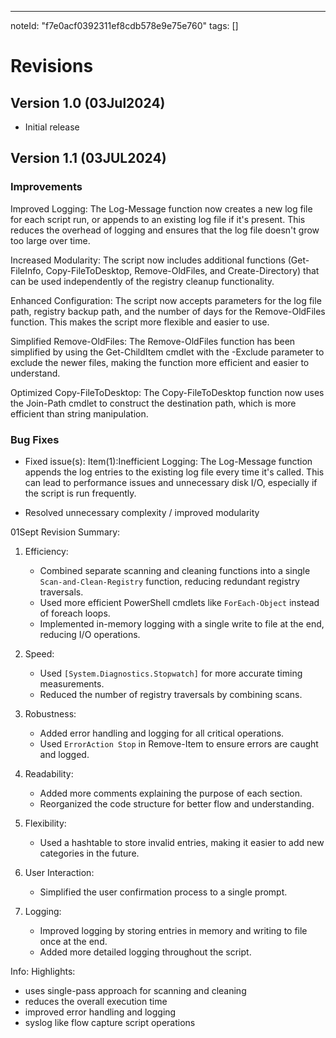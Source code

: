 ---
noteId: "f7e0acf0392311ef8cdb578e9e75e760"
tags: []

# Revisions

## Version 1.0 (03Jul2024)
- Initial release

## Version 1.1 (03JUL2024)
### Improvements

Improved Logging: 
The Log-Message function now creates a new log file for each script run, or appends to an existing log file if it's present. This reduces the overhead of logging and ensures that the log file doesn't grow too large over time.

Increased Modularity: 
The script now includes additional functions (Get-FileInfo, Copy-FileToDesktop, Remove-OldFiles, and Create-Directory) that can be used independently of the registry cleanup functionality.

Enhanced Configuration: 
The script now accepts parameters for the log file path, registry backup path, and the number of days for the Remove-OldFiles function. This makes the script more flexible and easier to use.

Simplified Remove-OldFiles: 
The Remove-OldFiles function has been simplified by using the Get-ChildItem cmdlet with the -Exclude parameter to exclude the newer files, making the function more efficient and easier to understand.

Optimized Copy-FileToDesktop: 
The Copy-FileToDesktop function now uses the Join-Path cmdlet to construct the destination path, which is more efficient than string manipulation.

### Bug Fixes
- Fixed issue(s):
    Item(1):Inefficient Logging: The Log-Message function appends the log entries to the existing log file every time it's called. This can lead to performance issues and unnecessary disk I/O, especially if the script is run frequently.

- Resolved unnecessary complexity / improved modularity


01Sept Revision Summary: 

1. Efficiency:
   - Combined separate scanning and cleaning functions into a single `Scan-and-Clean-Registry` function, reducing redundant registry traversals.
   - Used more efficient PowerShell cmdlets like `ForEach-Object` instead of foreach loops.
   - Implemented in-memory logging with a single write to file at the end, reducing I/O operations.

2. Speed:
   - Used `[System.Diagnostics.Stopwatch]` for more accurate timing measurements.
   - Reduced the number of registry traversals by combining scans.

3. Robustness:
   - Added error handling and logging for all critical operations.
   - Used `ErrorAction Stop` in Remove-Item to ensure errors are caught and logged.

4. Readability:
   - Added more comments explaining the purpose of each section.
   - Reorganized the code structure for better flow and understanding.

5. Flexibility:
   - Used a hashtable to store invalid entries, making it easier to add new categories in the future.

6. User Interaction:
   - Simplified the user confirmation process to a single prompt.

7. Logging:
   - Improved logging by storing entries in memory and writing to file once at the end.
   - Added more detailed logging throughout the script.

Info: Highlights:
- uses single-pass approach for scanning and cleaning 
- reduces the overall execution time
- improved error handling and logging 
- syslog like flow capture script operations 